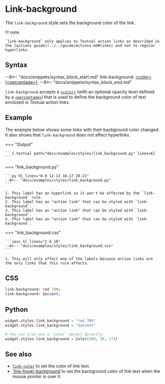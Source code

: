 # Link-background

The `link-background` style sets the background color of the link.

!!! note

    `link-background` only applies to Textual action links as described in the [actions guide](../../guide/actions.md#links) and not to regular hyperlinks.

## Syntax

--8<-- "docs/snippets/syntax_block_start.md"
link-background: <a href="../../css_types/color">&lt;color&gt;</a> [<a href="../../css_types/percentage">&lt;percentage&gt;</a>];
--8<-- "docs/snippets/syntax_block_end.md"

`link-background` accepts a [`<color>`](../../css_types/color.md) (with an optional opacity level defined by a [`<percentage>`](../../css_types/percentage.md)) that is used to define the background color of text enclosed in Textual action links.

## Example

The example below shows some links with their background color changed.
It also shows that `link-background` does not affect hyperlinks.

=== "Output"

    ```{.textual path="docs/examples/styles/link_background.py" lines=6}
    ```

=== "link_background.py"

    ```py hl_lines="8-9 12-13 16-17 20-21"
    --8<-- "docs/examples/styles/link_background.py"
    ```

    1. This label has an hyperlink so it won't be affected by the `link-background` rule.
    2. This label has an "action link" that can be styled with `link-background`.
    3. This label has an "action link" that can be styled with `link-background`.
    4. This label has an "action link" that can be styled with `link-background`.

=== "link_background.css"

    ```sass hl_lines="2 6 10"
    --8<-- "docs/examples/styles/link_background.css"
    ```

    1. This will only affect one of the labels because action links are the only links that this rule affects.

## CSS

```sass
link-background: red 70%;
link-background: $accent;
```

## Python

```py
widget.styles.link_background = "red 70%"
widget.styles.link_background = "$accent"

# You can also use a `Color` object directly:
widget.styles.link_background = Color(100, 30, 173)
```

## See also

 - [`link-color`](./link_color.md) to set the color of link text.
 - [`link-hover-background](./link_hover_background.md) to set the background color of link text when the mouse pointer is over it.
